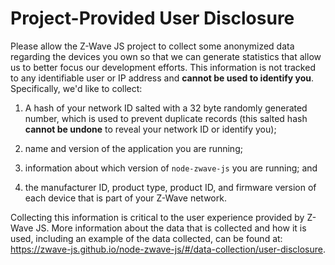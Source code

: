 # Project-Provided User Disclosure

Please allow the Z-Wave JS project to collect some anonymized data regarding the devices you own so that we can generate statistics that allow us to better focus our development efforts. This information is not tracked to any identifiable user or IP address and **cannot be used to identify you**. Specifically, we'd like to collect:

1. A hash of your network ID salted with a 32 byte randomly generated number, which is used to prevent duplicate records (this salted hash **cannot be undone** to reveal your network ID or identify you);

2. name and version of the application you are running;

3. information about which version of `node-zwave-js` you are running; and

4. the manufacturer ID, product type, product ID, and firmware version of each device that is part of your Z-Wave network.

Collecting this information is critical to the user experience provided by Z-Wave JS. More information about the data that is collected and how it is used, including an example of the data collected, can be found at: https://zwave-js.github.io/node-zwave-js/#/data-collection/user-disclosure.
